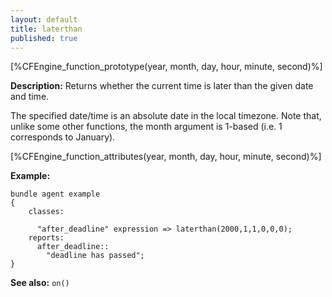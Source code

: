 ```yaml
---
layout: default
title: laterthan
published: true
---
```


[%CFEngine_function_prototype(year, month, day, hour, minute, second)%]

**Description:** Returns whether the current time is later than the given
date and time.

The specified date/time is an absolute date in the local timezone.
Note that, unlike some other functions, the month argument is 1-based (i.e. 1 corresponds to January).

[%CFEngine_function_attributes(year, month, day, hour, minute, second)%]

**Example:**

```cf3
bundle agent example
{
    classes:

      "after_deadline" expression => laterthan(2000,1,1,0,0,0);
    reports:
      after_deadline::
        "deadline has passed";
}
```

**See also:** `on()`
